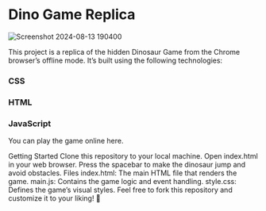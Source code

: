 # Dino Game Replica
![Screenshot 2024-08-13 190400](https://github.com/user-attachments/assets/7aa21d07-c82a-402f-a48b-4171a3de8d76)

This project is a replica of the hidden Dinosaur Game from the Chrome browser’s offline mode. It’s built using the following technologies:

### CSS
### HTML
### JavaScript

You can play the game online here.

Getting Started
Clone this repository to your local machine.
Open index.html in your web browser.
Press the spacebar to make the dinosaur jump and avoid obstacles.
Files
index.html: The main HTML file that renders the game.
main.js: Contains the game logic and event handling.
style.css: Defines the game’s visual styles.
Feel free to fork this repository and customize it to your liking! 🦕


